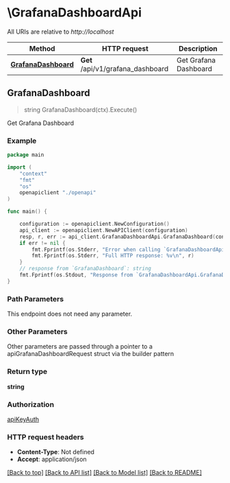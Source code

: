 # \GrafanaDashboardApi

All URIs are relative to *http://localhost*

Method | HTTP request | Description
------------- | ------------- | -------------
[**GrafanaDashboard**](GrafanaDashboardApi.md#GrafanaDashboard) | **Get** /api/v1/grafana_dashboard | Get Grafana Dashboard



## GrafanaDashboard

> string GrafanaDashboard(ctx).Execute()

Get Grafana Dashboard



### Example

```go
package main

import (
    "context"
    "fmt"
    "os"
    openapiclient "./openapi"
)

func main() {

    configuration := openapiclient.NewConfiguration()
    api_client := openapiclient.NewAPIClient(configuration)
    resp, r, err := api_client.GrafanaDashboardApi.GrafanaDashboard(context.Background()).Execute()
    if err != nil {
        fmt.Fprintf(os.Stderr, "Error when calling `GrafanaDashboardApi.GrafanaDashboard``: %v\n", err)
        fmt.Fprintf(os.Stderr, "Full HTTP response: %v\n", r)
    }
    // response from `GrafanaDashboard`: string
    fmt.Fprintf(os.Stdout, "Response from `GrafanaDashboardApi.GrafanaDashboard`: %v\n", resp)
}
```

### Path Parameters

This endpoint does not need any parameter.

### Other Parameters

Other parameters are passed through a pointer to a apiGrafanaDashboardRequest struct via the builder pattern


### Return type

**string**

### Authorization

[apiKeyAuth](../README.md#apiKeyAuth)

### HTTP request headers

- **Content-Type**: Not defined
- **Accept**: application/json

[[Back to top]](#) [[Back to API list]](../README.md#documentation-for-api-endpoints)
[[Back to Model list]](../README.md#documentation-for-models)
[[Back to README]](../README.md)

